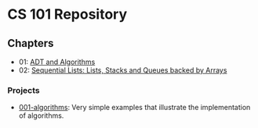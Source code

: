 # CS 101 Repository

## Chapters
* 01: [ADT and Algorithms](README.md)
* 02: [Sequential Lists: Lists, Stacks and Queues backed by Arrays](../02-sequential-lists/README.md)

### Projects
* [001-algorithms](001-algorithms/README.md): Very simple examples that illustrate the implementation of algorithms.
